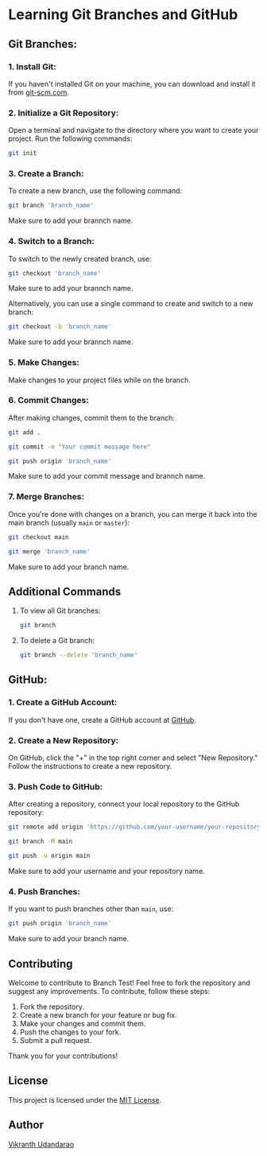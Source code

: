 # Learning Git Branches and GitHub

## Git Branches:

### 1. Install Git:

If you haven't installed Git on your machine, you can download and install it from [git-scm.com](https://git-scm.com/).

### 2. Initialize a Git Repository:

Open a terminal and navigate to the directory where you want to create your project. Run the following commands:

```bash
git init
```

### 3. Create a Branch:

To create a new branch, use the following command:

```bash
git branch 'branch_name'
```

Make sure to add your brannch name.

### 4. Switch to a Branch:

To switch to the newly created branch, use:

```bash
git checkout 'branch_name'
```

Make sure to add your brannch name.

Alternatively, you can use a single command to create and switch to a new branch:

```bash
git checkout -b 'branch_name'
```

Make sure to add your brannch name.

### 5. Make Changes:

Make changes to your project files while on the branch.

### 6. Commit Changes:

After making changes, commit them to the branch:

```bash
git add .
```

```bash
git commit -m "Your commit message here"
```

```bash
git push origin 'branch_name'
```

Make sure to add your commit message and brannch name.

### 7. Merge Branches:

Once you're done with changes on a branch, you can merge it back into the main branch (usually `main` or `master`):

```bash
git checkout main
```

```bash
git merge 'branch_name'
```

Make sure to add your branch name.

## Additional Commands

1. To view all Git branches:

    ```bash
    git branch
    ```

2. To delete a Git branch:

    ```bash
    git branch --delete 'branch_name'
    ```

GitHub:
-----------------------------

### 1. Create a GitHub Account:

If you don't have one, create a GitHub account at [GitHub](https://github.com/).

### 2. Create a New Repository:

On GitHub, click the "+" in the top right corner and select "New Repository." Follow the instructions to create a new repository.

### 3. Push Code to GitHub:

After creating a repository, connect your local repository to the GitHub repository:

```bash
git remote add origin 'https://github.com/your-username/your-repository'.
```

```bash
git branch -M main
```

```bash
git push -u origin main
```

Make sure to add your username and your repository name.

### 4. Push Branches:

If you want to push branches other than `main`, use:

```bash
git push origin 'branch_name'
```

Make sure to add your branch name.

## Contributing

Welcome to contribute to Branch Test! Feel free to fork the repository and suggest any improvements. To contribute, follow these steps:

1.  Fork the repository.
2.  Create a new branch for your feature or bug fix.
3.  Make your changes and commit them.
4.  Push the changes to your fork.
5.  Submit a pull request.

Thank you for your contributions!

## License

This project is licensed under the [MIT License](LICENSE).

## Author

[Vikranth Udandarao](https://github.com/Vikranth3140)